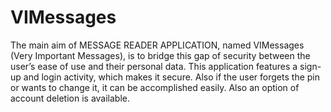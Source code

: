 # VIMessages
The main aim of MESSAGE READER APPLICATION, named VIMessages (Very Important Messages), is to bridge this gap of security between the user’s ease of use and their personal data. This application features a sign-up and login activity, which makes it secure. Also if the user forgets the pin or wants to change it, it can be accomplished easily. Also an option of account deletion is available.
